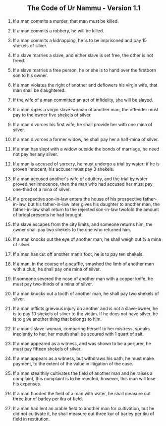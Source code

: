**<p align="center">The Code of Ur Nammu - Version 1.1</p>**
---

01. If a man commits a murder, that man must be killed.

02. If a man commits a robbery, he will be killed.

03. If a man commits a kidnapping, he is to be imprisoned and pay 15 shekels of silver.

04. If a slave marries a slave, and either slave is set free, the other is not freed.

05. If a slave marries a free person, he or she is to hand over the firstborn son to his owner.

06. If a man violates the right of another and deflowers his virgin wife, that man shall be slaughtered.

07. If the wife of a man committed an act of infidelity, she will be slayed.

08. If a man rapes a virgin slave-woman of another man, the offender must pay to the owner five shekels of silver.

09. If a man divorces his first wife, he shall provide her with one mina of silver.

10. If a man divorces a former widow, he shall pay her a half-mina of silver.

11. If a man has slept with a widow outside the bonds of marriage, he need not pay her any silver.

12. If a man is accused of sorcery, he must undergo a trial by water; if he is proven innocent, his accuser must pay 3 shekels.

13. If a man accused another's wife of adultery, and the trial by water proved her innocence, then the man who had accused her must pay one-third of a mina of silver.

14. If a prospective son-in-law enters the house of his prospective father-in-law, but his father-in-law later gives his daughter to another man, the father-in-law shall return to the rejected son-in-law twofold the amount of bridal presents he had brought.

15. If a slave escapes from the city limits, and someone returns him, the owner shall pay two shekels to the one who returned him.

16. If a man knocks out the eye of another man, he shall weigh out ½ a mina of silver.

17. If a man has cut off another man’s foot, he is to pay ten shekels.

18. If a man, in the course of a scuffle, smashed the limb of another man with a club, he shall pay one mina of silver.

19. If someone severed the nose of another man with a copper knife, he must pay two-thirds of a mina of silver.

20. If a man knocks out a tooth of another man, he shall pay two shekels of silver.

21. If a man inflicts grievous injury on another and is not a slave-owner, he is to pay 10 shekels of silver to the victim. If he does not have silver, he is to give another thing that belongs to him.

22. If a man’s slave-woman, comparing herself to her mistress, speaks insolently to her, her mouth shall be scoured with 1 quart of salt.

23. If a man appeared as a witness, and was shown to be a perjurer, he must pay fifteen shekels of silver.

24. If a man appears as a witness, but withdraws his oath, he must make payment, to the extent of the value in litigation of the case.

25. If a man stealthily cultivates the field of another man and he raises a complaint, this complaint is to be rejected, however, this man will lose his expenses.

26. If a man flooded the field of a man with water, he shall measure out three kur of barley per iku of field.

27. If a man had lent an arable field to another man for cultivation, but he did not cultivate it, he shall measure out three kur of barley per iku of field in restitution.
